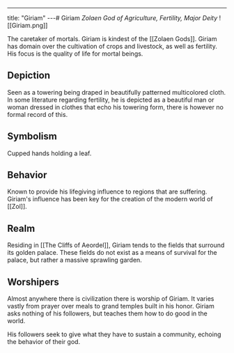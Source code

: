 ---
title: "Giriam"
---# Giriam
*Zolaen God of Agriculture, Fertility, Major Deity*
![[Giriam.png]]

The caretaker of mortals. Giriam is kindest of the [[Zolaen Gods]]. Giriam has domain over the cultivation of crops and livestock, as well as fertility. His focus is the quality of life for mortal beings.

## Depiction
Seen as a towering being draped in beautifully patterned multicolored cloth. In some literature regarding fertility, he is depicted as a beautiful man or woman dressed in clothes that echo his towering form, there is however no formal record of this.

## Symbolism
Cupped hands holding a leaf.

## Behavior
Known to provide his lifegiving influence to regions that are suffering. Giriam's influence has been key for the creation of the modern world of [[Zol]].

## Realm
Residing in [[The Cliffs of Aeordel]], Giriam tends to the fields that surround its golden palace. These fields do not exist as a means of survival for the palace, but rather a massive sprawling garden.

## Worshipers
Almost anywhere there is civilization there is worship of Giriam. It varies vastly from prayer over meals to grand temples built in his honor. Giriam asks nothing of his followers, but teaches them how to do good in the world.

His followers seek to give what they have to sustain a community, echoing the behavior of their god.